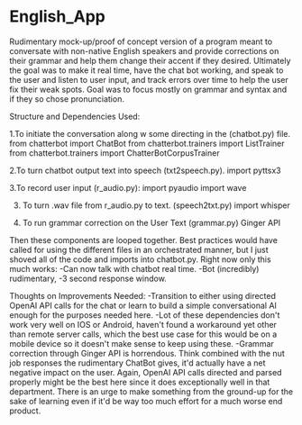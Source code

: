 # English_App

Rudimentary mock-up/proof of concept version of a program meant to conversate with non-native English speakers and provide corrections on their grammar and help them change their accent if they desired. Ultimately the goal was to make it real time, have the chat bot working, and speak to the user and listen to user input, and track errors over time to help the user fix their weak spots. Goal was to focus mostly on grammar and syntax and if they so chose pronunciation. 

Structure and Dependencies Used:

1.To initiate the conversation along w some directing in the (chatbot.py) file.
from chatterbot import ChatBot
from chatterbot.trainers import ListTrainer
from chatterbot.trainers import ChatterBotCorpusTrainer
  
2.To turn chatbot output text into speech (txt2speech.py).
import pyttsx3

3.To record user input (r_audio.py): 
import pyaudio
import wave

3. To turn .wav file from r_audio.py to text. (speech2txt.py)
import whisper

4. To run grammar correction on the User Text (grammar.py)
Ginger API

Then these components are looped together. Best practices would have called for using the different files in an orchestrated manner, but I just shoved all of the code and imports into chatbot.py. Right now only this much works: 
-Can now talk with chatbot real time. 
-Bot (incredibly) rudimentary, 
-3 second response window.

Thoughts on Improvements Needed:
  -Transition to either using directed OpenAI API calls for the chat or learn to build a simple conversational AI enough for the purposes needed here.
  -Lot of these dependencies don't work very well on IOS or Android, haven't found a workaround yet other than remote server calls, which the best use case for this would be on a mobile device so it doesn't make sense to keep using these.
  -Grammar correction through Ginger API is horrendous. Think combined with the nut job responses the rudimentary ChatBot gives, it'd actually have a net negative impact on the user. Again, OpenAI API calls directed and parsed properly might be the best here since it does exceptionally well in that department. There is an urge to make something from the ground-up for the sake of learning even if it'd be way too much effort for a much worse end product. 
